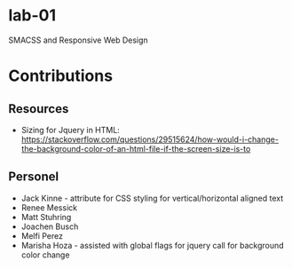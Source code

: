 # lab-01
SMACSS and Responsive Web Design

# Contributions
## Resources
* Sizing for Jquery in HTML: https://stackoverflow.com/questions/29515624/how-would-i-change-the-background-color-of-an-html-file-if-the-screen-size-is-to

## Personel
* Jack Kinne - attribute for CSS styling for vertical/horizontal aligned text
* Renee Messick
* Matt Stuhring
* Joachen Busch
* Melfi Perez
* Marisha Hoza - assisted with global flags for jquery call for background color change